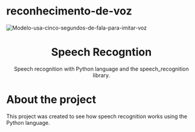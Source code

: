 # reconhecimento-de-voz

![Modelo-usa-cinco-segundos-de-fala-para-imitar-voz](https://user-images.githubusercontent.com/51414398/106071360-f38f5900-60e4-11eb-865c-098c6d235b86.jpg)

<h1 align="center">Speech Recogntion</h1>

<p align="center">Speech recognition with Python language and the speech_recognition library.</p>

# About the project

This project was created to see how speech recognition works using the Python language.
